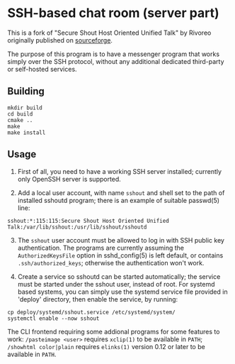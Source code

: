 # SSH-based chat room (server part)

This is a fork of "Secure Shout Host Oriented Unified Talk" by Rivoreo originally published on [sourceforge](https://sourceforge.net/p/sshout).

The purpose of this program is to have a messenger program that works simply over the SSH protocol, without any additional dedicated third-party or self-hosted services.


## Building

```
mkdir build
cd build
cmake ..
make
make install
```


## Usage

1. First of all, you need to have a working SSH server installed; currently only OpenSSH server is supported.

2. Add a local user account, with name `sshout` and shell set to the path of installed sshoutd program; there is an example of suitable passwd(5) line:

```
sshout:*:115:115:Secure Shout Host Oriented Unified Talk:/var/lib/sshout:/usr/lib/sshout/sshoutd
```

3. The `sshout` user account must be allowed to log in with SSH public key authentication. The programs are currently assuming the `AuthorizedKeysFile` option in sshd_config(5) is left default, or contains `.ssh/authorized_keys`; otherwise the authentication won't work.

4. Create a service so sshoutd can be started automatically; the service must be started under the sshout user, instead of root. For systemd based systems,
you can simply use the systemd service file provided in 'deploy' directory, then enable the service, by running:

```
cp deploy/systemd/sshout.service /etc/systemd/system/
systemctl enable --now sshout
```

The CLI frontend requiring some addional programs for some features to work: `/pasteimage <user>` requires `xclip(1)` to be available in `PATH`; `/showhtml color|plain` requires `elinks(1)` version 0.12 or later to be available in `PATH`.
